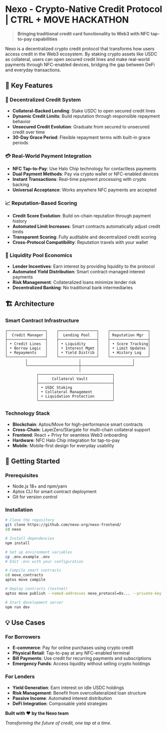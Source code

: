 # Nexo - Crypto-Native Credit Protocol | CTRL + MOVE HACKATHON

> **Bringing traditional credit card functionality to Web3 with NFC tap-to-pay capabilities**

Nexo is a decentralized crypto credit protocol that transforms how users access credit in the Web3 ecosystem. By staking crypto assets like USDC as collateral, users can open secured credit lines and make real-world payments through NFC-enabled devices, bridging the gap between DeFi and everyday transactions.

## 🌟 Key Features

### 🏦 Decentralized Credit System
- **Collateral-Backed Lending**: Stake USDC to open secured credit lines
- **Dynamic Credit Limits**: Build reputation through responsible repayment behavior
- **Unsecured Credit Evolution**: Graduate from secured to unsecured credit over time
- **30-Day Grace Period**: Flexible repayment terms with built-in grace periods

### 💳 Real-World Payment Integration
- **NFC Tap-to-Pay**: Use Halo Chip technology for contactless payments
- **Dual Payment Methods**: Pay via crypto wallet or NFC-enabled devices
- **Instant Transactions**: Real-time payment processing with crypto backing
- **Universal Acceptance**: Works anywhere NFC payments are accepted

### 📈 Reputation-Based Scoring
- **Credit Score Evolution**: Build on-chain reputation through payment history
- **Automated Limit Increases**: Smart contracts automatically adjust credit limits
- **Transparent Scoring**: Fully auditable and decentralized credit scoring
- **Cross-Protocol Compatibility**: Reputation travels with your wallet

### 🌊 Liquidity Pool Economics
- **Lender Incentives**: Earn interest by providing liquidity to the protocol
- **Automated Yield Distribution**: Smart contract-managed interest payments
- **Risk Management**: Collateralized loans minimize lender risk
- **Decentralized Banking**: No traditional bank intermediaries

## 🏗️ Architecture

### Smart Contract Infrastructure
```
┌─────────────────┐    ┌─────────────────┐    ┌─────────────────┐
│  Credit Manager │    │  Lending Pool   │    │ Reputation Mgr  │
├─────────────────┤    ├─────────────────┤    ├─────────────────┤
│ • Credit Lines  │    │ • Liquidity     │    │ • Score Tracking│
│ • Borrow Logic  │    │ • Interest Mgmt │    │ • Limit Updates │
│ • Repayments    │    │ • Yield Distrib │    │ • History Log   │
└─────────────────┘    └─────────────────┘    └─────────────────┘
         │                       │                       │
         └───────────────────────┼───────────────────────┘
                                 │
              ┌─────────────────────────────────┐
              │      Collateral Vault           │
              ├─────────────────────────────────┤
              │ • USDC Staking                  │
              │ • Collateral Management         │
              │ • Liquidation Protection        │
              └─────────────────────────────────┘
```

### Technology Stack
- **Blockchain**: Aptos/Move for high-performance smart contracts
- **Cross-Chain**: LayerZero/Stargate for multi-chain collateral support
- **Frontend**: React + Privy for seamless Web3 onboarding
- **Hardware**: NFC Halo Chip integration for tap-to-pay
- **Mobile**: Mobile-first design for everyday usability

## 🚀 Getting Started

### Prerequisites
- Node.js 18+ and npm/yarn
- Aptos CLI for smart contract deployment
- Git for version control

### Installation

```bash
# Clone the repository
git clone https://github.com/nexo-org/nexo-frontend/
cd nexo

# Install dependencies
npm install

# Set up environment variables
cp .env.example .env
# Edit .env with your configuration

# Compile smart contracts
cd move_contracts
aptos move compile

# Deploy contracts (testnet)
aptos move publish --named-addresses nexo_protocol=0x... --private-key ...

# Start development server
npm run dev
```

## 💡 Use Cases

### For Borrowers
- **E-commerce**: Pay for online purchases using crypto credit
- **Physical Retail**: Tap-to-pay at any NFC-enabled terminal
- **Bill Payments**: Use credit for recurring payments and subscriptions
- **Emergency Funds**: Access liquidity without selling crypto holdings

### For Lenders
- **Yield Generation**: Earn interest on idle USDC holdings
- **Risk Management**: Benefit from overcollateralized loan structure
- **Passive Income**: Automated interest distribution
- **DeFi Integration**: Composable yield strategies




**Built with ❤️ by the Nexo team**

*Transforming the future of credit, one tap at a time.*
